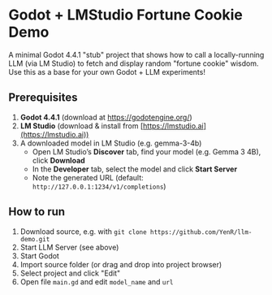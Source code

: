 # Godot + LMStudio Fortune Cookie Demo

A minimal Godot 4.4.1 "stub" project that shows how to call a locally-running LLM (via LM Studio) to fetch and display random "fortune cookie" wisdom. Use this as a base for your own Godot + LLM experiments!

## Prerequisites

1. **Godot 4.4.1**  (download at https://godotengine.org/)
2. **LM Studio** (download & install from [https://lmstudio.ai](https://lmstudio.ai))  
3. A downloaded model in LM Studio (e.g. gemma-3-4b)
   - Open LM Studio’s **Discover** tab, find your model (e.g. Gemma 3 4B), click **Download**
   - In the **Developer** tab, select the model and click **Start Server**  
   - Note the generated URL (default: `http://127.0.0.1:1234/v1/completions`)

## How to run

1. Download source, e.g. with `git clone https://github.com/YenR/llm-demo.git`
2. Start LLM Server (see above)
3. Start Godot 
4. Import source folder (or drag and drop into project browser) 
5. Select project and click "Edit"
6. Open file `main.gd` and edit `model_name` and `url`